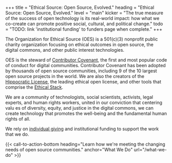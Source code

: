 +++
title = "Ethical Source: Open Source, Evolved."
heading = "Ethical Source: Open Source, Evolved."
level = "main"
kicker = "The true measure of the success of open technology is its real-world impact: how what we co-create can promote positive social, cultural, and political change."
todo = "TODO: link 'institutional funding' to funders page when complete."
+++

The Organization for Ethical Source (OES) is a 501(c)(3) nonprofit public charity organization focusing on ethical outcomes in open source, the digital commons, and other public interest technologies. 

OES is the steward of <a href="https://contributor-covenant.org">Contributor Covenant</a>, the first and most popular code of conduct for digital communities. Contributor Covenant has been adopted by thousands of open source communities, including 9 of the 10 largest open source projects in the world. We are also the creators of the <a href="https://firstdonoharm.dev">Hippocratic License</a>, the leading ethical open license, and other tools that comprise the <a href="/what-we-do">Ethical Stack</a>.

We are a community of technologists, social scientists, activists, legal experts, and human rights workers, united in our conviction that centering valu es of diversity, equity, and justice in the digital commons, we can create technology that promotes the well-being and the fundamental human rights of all.

We rely on <a href="https://opencollective.com/ethical-source">individual giving</a> and institutional funding to support the work that we do.
 
{{< call-to-action-bottom heading="Learn how we're meeting the changing needs of open source communities." anchor="What We Do" url="/what-we-do" >}}



